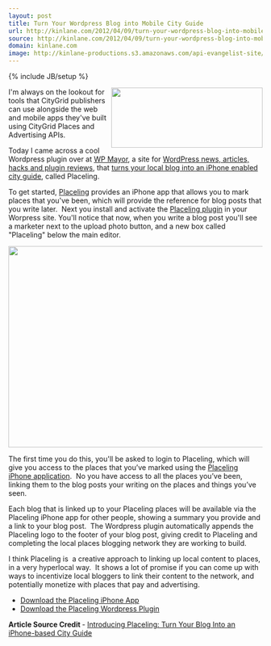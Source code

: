 ```yaml
---
layout: post
title: Turn Your Wordpress Blog into Mobile City Guide
url: http://kinlane.com/2012/04/09/turn-your-wordpress-blog-into-mobile-city-guide/
source: http://kinlane.com/2012/04/09/turn-your-wordpress-blog-into-mobile-city-guide/
domain: kinlane.com
image: http://kinlane-productions.s3.amazonaws.com/api-evangelist-site/blog/Placeling-Logo.png
---
```

{% include JB/setup %}<p><!DOCTYPE html PUBLIC "-//W3C//DTD XHTML 1.0 Transitional//EN"
    "http://www.w3.org/TR/xhtml1/DTD/xhtml1-transitional.dtd">
<html xmlns="http://www.w3.org/1999/xhtml">
  <head>
    <title></title>
  </head>
  <body>
    <p>
      <a title="Placeling" href="https://www.placeling.com/"><img class="aligncenter size-medium wp-image-1052" title="Placeling-Logo" src=
      "http://www.citygridmedia.com/developer/wp-content/uploads/2012/04/Placeling-Logo-300x119.png" alt="" width="300" height="119" align="right" /></a>I'm always on the lookout for tools that
      CityGrid publishers can use alongside the web and mobile apps they've built using CityGrid Places and Advertising APIs.
    </p>
    <p>
      Today I came across a cool Wordpress plugin&nbsp;over at&nbsp;<a title="WP Mayor" href="http://www.wpmayor.com/">WP Mayor</a>, a site for&nbsp;<a title=
      "WordPress news, articles, hacks and plugin reviews" href="http://www.wpmayor.com/news/introducing-placeling-turn-your-blog-into-an-iphone-based-city-guide/">WordPress news, articles, hacks and
      plugin reviews</a>, that&nbsp;<a title="turns your local blog into an iPhone enabled city guide" href="https://www.placeling.com/">turns your local blog into an iPhone enabled city
      guide</a>,&nbsp;called Placeling.
    </p>
    <p>
      To get started,&nbsp;<a title="Placeling" href="https://www.placeling.com/">Placeling</a>&nbsp;provides an iPhone app that allows you to mark places that you've been, which will provide the
      reference for blog posts that you write later. &nbsp;Next you install and activate the&nbsp;<a title="placeling plugin" href="http://wordpress.org/extend/plugins/placeling/">Placeling
      plugin</a>&nbsp;in your Worpress site. You'll notice that now, when you write a blog post you'll see a marketer next to the upload photo button, and a new box called "Placeling" below the main
      editor.
    </p>
    <p>
      <a href="http://www.citygridmedia.com/developer/wp-content/uploads/2012/04/placeling-wordpress-plugin.png"><img class="size-full wp-image-1053 aligncenter" style=
      "display: block; margin-left: auto; margin-right: auto;" title="placeling-wordpress-plugin" src=
      "http://www.citygridmedia.com/developer/wp-content/uploads/2012/04/placeling-wordpress-plugin.png" alt="" width="571" height="399" /></a>
    </p>
    <p>
      The first time you do this, you'll be asked to login to Placeling, which will give you access to the places that you’ve marked using the&nbsp;<a href=
      "http://itunes.apple.com/ca/app/placeling/id465502398?ls=1&amp;mt=8">Placeling iPhone application</a>. &nbsp;No you have access to all the places you’ve been, linking them to the blog posts
      your writing on the places and things you’ve seen.
    </p>
    <p>
      Each blog that is linked up to your Placeling places will be available via the Placeling iPhone app for other people, showing a summary you provide and a link to your blog post. &nbsp;The
      Wordpress plugin automatically appends the Placeling logo to the footer of your blog post, giving credit to Placeling and completing the local places blogging network they are working to build.
    </p>
    <p>
      I think Placeling is &nbsp;a creative approach to linking up local content to places, in a very hyperlocal way. &nbsp;It shows a lot of promise if you can come up with ways to incentivize local
      bloggers to link their content to the network, and potentially monetize with places that pay and advertising.
    </p>
    <ul>
      <li>
        <a href="http://itunes.apple.com/ca/app/placeling/id465502398?ls=1&amp;mt=8">Download the Placeling iPhone App</a>
      </li>
      <li>
        <a href="http://wordpress.org/extend/plugins/placeling/">Download the Placeling Wordpress Plugin</a>
      </li>
    </ul>
    <p>
      <strong>Article Source Credit&nbsp;</strong>-&nbsp;<a title="Introducing Placeling: Turn Your Blog Into an iPhone-based City Guide" href=
      "http://www.wpmayor.com/news/introducing-placeling-turn-your-blog-into-an-iphone-based-city-guide/">Introducing Placeling: Turn Your Blog Into an iPhone-based City Guide</a>
    </p>
  </body>
</html></p>
